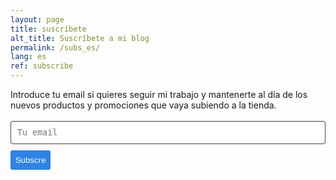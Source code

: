 ```yaml
---
layout: page
title: suscríbete
alt_title: Suscríbete a mi blog
permalink: /subs_es/
lang: es
ref: subscribe
---
```


Introduce tu email si quieres seguir mi trabajo y mantenerte al día de los nuevos productos y promociones que vaya subiendo a la tienda.

<form class="wj-contact" action="https://formspree.io/{{site.subsemail}}" method="POST">
<input type="text" name="email" placeholder="Tu email">
<input type="hidden" name="_next" value="http://www.oceluna.com">
<input type="hidden" name="_subject" value="New Contact Form Submission">
<input type="text" name="_gotcha" style="display:none">
<input type="submit" value="Subscre">
</form>

<style>
form.wj-contact input[type="text"], form.wj-contact textarea[type="text"] {
    width: 100%;
    vertical-align: middle;
    margin-top: 0.25em;
    margin-bottom: 0.5em;
    padding: 0.75em;
    font-family: monospace, sans-serif;
    font-weight: lighter;
    border-style: solid;
    border-color: #444;
    outline-color: #2e83e6;
    border-width: 1px;
    border-radius: 3px;
    transition: box-shadow .2s ease;
}

form.wj-contact input[type="submit"] {
    outline: none;
    color: white;
    background-color: #2e83e6;
    border-radius: 3px;
    padding: 0.5em;
    margin: 0.25em 0 0 0;
    border: 1px solid transparent;
    height: auto;
}
</style>
